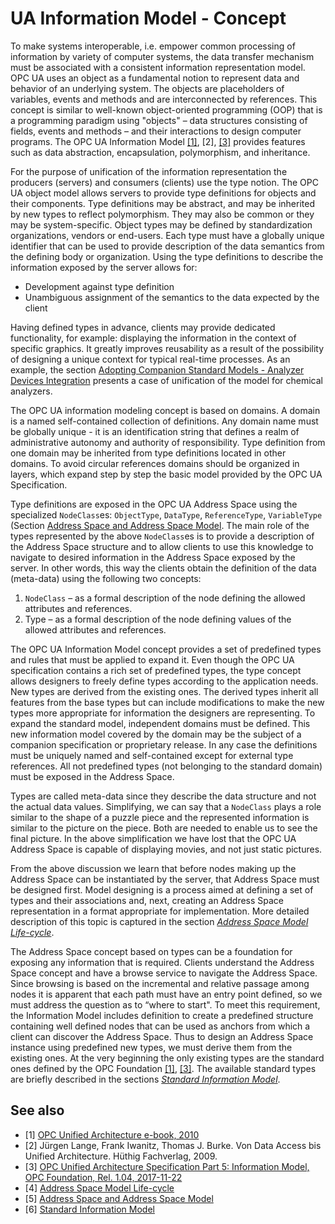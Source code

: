 # UA Information Model - Concept

To make systems interoperable, i.e. empower common processing of information by variety of computer systems, the data transfer mechanism must be associated with a consistent information representation model. OPC UA uses an object as a fundamental notion to represent data and behavior of an underlying system. The objects are placeholders of variables, events and methods and are interconnected by references. This concept is similar to well-known object-oriented programming (OOP) that is a programming paradigm using "objects" – data structures consisting of fields, events and methods – and their interactions to design computer programs. The OPC UA Information Model [\[1\]][CAS.EBOOK], [2], [\[3\]][OPC.UA.Part5] provides features such as data abstraction, encapsulation, polymorphism, and inheritance.

For the purpose of unification of the information representation the producers (servers) and consumers (clients) use the type notion. The OPC UA object model allows servers to provide type definitions for objects and their components. Type definitions may be abstract, and may be inherited by new types to reflect polymorphism. They may also be common or they may be system-specific. Object types may be defined by standardization organizations, vendors or end-users. Each type must have a globally unique identifier that can be used to provide description of the data semantics from the defining body or organization. Using the type definitions to describe the information exposed by the server allows for:

- Development against type definition
- Unambiguous assignment of the semantics to the data expected by the client

Having defined types in advance, clients may provide dedicated functionality, for example: displaying the information in the context of specific graphics. It greatly improves reusability as a result of the possibility of designing a unique context for typical real-time processes. As an example, the section [Adopting Companion Standard Models - Analyzer Devices Integration][3] presents a case of unification of the model for chemical analyzers.

The OPC UA information modeling concept is based on domains. A domain is a named self-contained collection of definitions. Any domain name must be globally unique - it is an identification string that defines a realm of administrative autonomy and authority of responsibility. Type definition from one domain may be inherited from type definitions located in other domains. To avoid circular references domains should be organized in layers, which expand step by step the basic model provided by the OPC UA Specification.

Type definitions are exposed in the OPC UA Address Space using the specialized `NodeClass`es: `ObjectType`, `DataType`, `ReferenceType`, `VariableType` (Section [Address Space and Address Space Model][ASASM]. The main role of the types represented by the above `NodeClass`es is to provide a description of the Address Space structure and to allow clients to use this knowledge to navigate to desired information in the Address Space exposed by the server. In other words, this way the clients obtain the definition of the data (meta-data) using the following two concepts:

1. `NodeClass` – as a formal description of the node defining the allowed attributes and references.
2. Type – as a formal description of the node defining values of the allowed attributes and references.

The OPC UA Information Model concept provides a set of predefined types and rules that must be applied to expand it. Even though the OPC UA specification contains a rich set of predefined types, the type concept allows designers to freely define types according to the application needs. New types are derived from the existing ones. The derived types inherit all features from the base types but can include modifications to make the new types more appropriate for information the designers are representing. To expand the standard model, independent domains must be defined. This new information model covered by the domain may be the subject of a companion specification or proprietary release. In any case the definitions must be uniquely named and self-contained except for external type references. All not predefined types (not belonging to the standard domain) must be exposed in the Address Space.

Types are called meta-data since they describe the data structure and not the actual data values. Simplifying, we can say that a `NodeClass` plays a role similar to the shape of a puzzle piece and the represented information is similar to the picture on the piece.  Both are needed to enable us to see the final picture. In the above simplification we have lost that the OPC UA Address Space is capable of displaying movies, and not just static pictures.

From the above discussion we learn that before nodes making up the Address Space can be instantiated by the server, that Address Space must be designed first. Model designing is a process aimed at defining a set of types and their associations and, next, creating an Address Space representation in a format appropriate for implementation. More detailed description of this topic is captured in the section [*Address Space Model Life-cycle*][ASMLC].

The Address Space concept based on types can be a foundation for exposing any information that is required. Clients understand the Address Space concept and have a browse service to navigate the Address Space. Since browsing is based on the incremental and relative passage among nodes it is apparent that each path must have an entry point defined, so we must address the question as to “where to start". To meet this requirement, the Information Model includes definition to create a predefined structure containing well defined nodes that can be used as anchors from which a client can discover the Address Space. Thus to design an Address Space instance using predefined new types, we must derive them from the existing ones. At the very beginning the only existing types are the standard ones defined by the OPC Foundation [\[1\]][CAS.EBOOK], [\[3\]][OPC.UA.Part5]. The available standard types are briefly described in the sections [*Standard Information Model*][SIM].

## See also

- \[1\] [OPC Unified Architecture e-book, 2010][CAS.EBOOK]
- \[2\] Jürgen Lange, Frank Iwanitz, Thomas J. Burke. Von Data Access bis Unified Architecture. Hüthig Fachverlag, 2009.
- \[3\] [OPC Unified Architecture Specification Part 5: Information Model, OPC Foundation, Rel. 1.04, 2017-11-22][OPC.UA.Part5]
- \[4\] [Address Space Model Life-cycle][ASMLC]
- \[5\] [Address Space and Address Space Model][ASASM]
- \[6\] [Standard Information Model][SIM]

[SIM]:StandardInformationModel.md
[ASASM]:../AddressSpaceAddressSpaceModel.md
[OPC.UA.Part5]:https://opcfoundation.org/developer-tools/specifications-unified-architecture/part-5-information-model/
[ASMLC]:InformationModelLifecycle.md
[CAS.EBOOK]:http://www.commsvr.com/UAModelDesigner/
[3]:AdoptingCompanionStandardADI.md